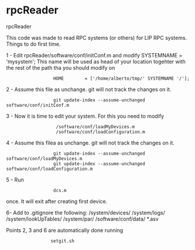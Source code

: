 # rpcReader
rpcReader

This code was made to read RPC systems (or others) for LIP RPC systems. Things to do first time.

1 - Edit rpcReader/software/conf/initConf.m and modify SYSTEMNAME = 'mysystem'; This name will be used as head of your location togehter with the rest of the path tha you should modify on  
                     
                      HOME        = ['/home/alberto/tmp/' SYSTEMNAME '/'];

2 - Assume this file as unchange. git will not track the changes on it. 
                      
                      git update-index --assume-unchanged software/conf/initConf.m

3 - Now it is time to edit your system. For this you need to modify 

                       /software/conf/loadMyDevices.m     
                       /software/conf/loadConfiguration.m


4 - Assume this filea as unchange. git will not track the changes on it. 
                      
                      git update-index --assume-unchanged software/conf/loadMyDevices.m
                      git update-index --assume-unchanged software/conf/loadConfiguration.m
                      

5 - Run

                      dcs.m 
                
once. It will exit after creating first device.

6- Add to .gitignore the following: /system/devices/ /system/logs/ /system/lookUpTables/ /system/par/ /software/conf/data/ *.asv  

Points 2, 3 and 6 are automatically done running 

                     setgit.sh

